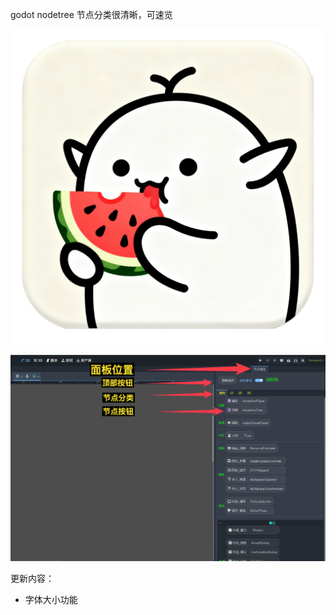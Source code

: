 
godot nodetree 节点分类很清晰，可速览


![logo](https://github.com/hello432369/godotnodetree/blob/main/logo.png?raw=true)


![logo](https://github.com/hello432369/godotnodetree/blob/main/bg2.png?raw=true)


更新内容：

+ 字体大小功能
